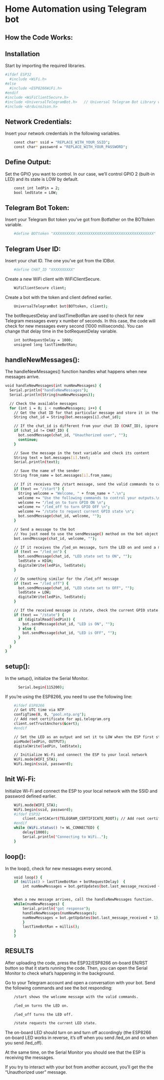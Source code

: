 
# Home Automation using Telegram bot



## How the Code Works:



## Installation

Start by importing the required libraries.

```bash
#ifdef ESP32
  #include <WiFi.h>
#else
  #include <ESP8266WiFi.h>
#endif
#include <WiFiClientSecure.h>
#include <UniversalTelegramBot.h>   // Universal Telegram Bot Library written by Brian Lough: https://github.com/witnessmenow/Universal-Arduino-Telegram-Bot
#include <ArduinoJson.h>

```
    
## Network Credentials:

Insert your network credentials in the following variables.

```bash
    const char* ssid = "REPLACE_WITH_YOUR_SSID";
    const char* password = "REPLACE_WITH_YOUR_PASSWORD"; 
```

## Define Output:
Set the GPIO you want to control. In our case, we’ll control GPIO 2 (built-in LED) and its state is LOW by default.
```bash
    const int ledPin = 2;
    bool ledState = LOW;
```


## Telegram Bot Token:
Insert your Telegram Bot token you’ve got from Botfather on the BOTtoken variable.
```bash
    #define BOTtoken "XXXXXXXXXX:XXXXXXXXXXXXXXXXXXXXXXXXXXXXXXXXXXX"       // your Bot Token (Get from Botfather)
```


## Telegram User ID:
Insert your chat ID. The one you’ve got from the IDBot.
```bash
    #define CHAT_ID "XXXXXXXXXX"
```
Create a new WiFi client with WiFiClientSecure.
```bash
    WiFiClientSecure client;
```
Create a bot with the token and client defined earlier.
```bash
    UniversalTelegramBot bot(BOTtoken, client);
```
The botRequestDelay and lastTimeBotRan are used to check for new Telegram messages every x number of seconds. In this case, the code will check for new messages every second (1000 milliseconds). You can change that delay time in the botRequestDelay variable.
```bash
    int botRequestDelay = 1000;
    unsigned long lastTimeBotRan;
```


## handleNewMessages():
The handleNewMessages() function handles what happens when new messages arrive.
```bash
void handleNewMessages(int numNewMessages) {
  Serial.println("handleNewMessages");
  Serial.println(String(numNewMessages));

  // Check the available messages
  for (int i = 0; i < numNewMessages; i++) {
    // Get the chat ID for that particular message and store it in the chat_id variable
    String chat_id = String(bot.messages[i].chat_id);

    // If the chat_id is different from your chat ID (CHAT_ID), ignore the message and wait for the next message
    if (chat_id != CHAT_ID) {
      bot.sendMessage(chat_id, "Unauthorized user", "");
      continue;
    }

    // Save the message in the text variable and check its content
    String text = bot.messages[i].text;
    Serial.println(text);

    // Save the name of the sender
    String from_name = bot.messages[i].from_name;

    // If it receives the /start message, send the valid commands to control the ESP32/ESP8266
    if (text == "/start") {
      String welcome = "Welcome, " + from_name + ".\n";
      welcome += "Use the following commands to control your outputs.\n\n";
      welcome += "/led_on to turn GPIO ON \n";
      welcome += "/led_off to turn GPIO OFF \n";
      welcome += "/state to request current GPIO state \n";
      bot.sendMessage(chat_id, welcome, "");
    }

    // Send a message to the bot
    // You just need to use the sendMessage() method on the bot object and pass as arguments the recipient’s chat ID, the message, and the parse mode
    bot.sendMessage(chat_id, welcome, "");

    // If it receives the /led_on message, turn the LED on and send a message confirming we’ve received the message
    if (text == "/led_on") {
      bot.sendMessage(chat_id, "LED state set to ON", "");
      ledState = HIGH;
      digitalWrite(ledPin, ledState);
    }

    // Do something similar for the /led_off message
    if (text == "/led_off") {
      bot.sendMessage(chat_id, "LED state set to OFF", "");
      ledState = LOW;
      digitalWrite(ledPin, ledState);
    }

    // If the received message is /state, check the current GPIO state and send a message accordingly
    if (text == "/state") {
      if (digitalRead(ledPin)) {
        bot.sendMessage(chat_id, "LED is ON", "");
      } else {
        bot.sendMessage(chat_id, "LED is OFF", "");
      }
    }
  }
}
```

## setup():

In the setup(), initialize the Serial Monitor.
```bash
      Serial.begin(115200);
```
If you’re using the ESP8266, you need to use the following line:

```bash
    #ifdef ESP8266
    // Get UTC time via NTP
    configTime(0, 0, "pool.ntp.org");      
    // Add root certificate for api.telegram.org
    client.setTrustAnchors(&cert); 
    #endif

    // Set the LED as an output and set it to LOW when the ESP first starts
    pinMode(ledPin, OUTPUT);
    digitalWrite(ledPin, ledState);

    // Initialize Wi-Fi and connect the ESP to your local network
    WiFi.mode(WIFI_STA);
    WiFi.begin(ssid, password);
```


##  Init Wi-Fi:
Initialize Wi-Fi and connect the ESP to your local network with the SSID and password defined earlier.
```bash
    WiFi.mode(WIFI_STA);
    WiFi.begin(ssid, password);
    #ifdef ESP32
        client.setCACert(TELEGRAM_CERTIFICATE_ROOT); // Add root certificate for api.telegram.org
    #endif
    while (WiFi.status() != WL_CONNECTED) {
        delay(1000);
        Serial.println("Connecting to WiFi..");
    }

```


## loop():

In the loop(), check for new messages every second.
```bash
    void loop() {
    if (millis() > lastTimeBotRan + botRequestDelay)  {
        int numNewMessages = bot.getUpdates(bot.last_message_received + 1);


    When a new message arrives, call the handleNewMessages function.
    while(numNewMessages) {
        Serial.println("got response");
        handleNewMessages(numNewMessages);
        numNewMessages = bot.getUpdates(bot.last_message_received + 1);
        }
        lastTimeBotRan = millis();
    }
    }
```
## RESULTS
After uploading the code, press the ESP32/ESP8266 on-board EN/RST button so that it starts running the code. Then, you can open the Serial Monitor to check what’s happening in the background.

Go to your Telegram account and open a conversation with your bot. Send the following commands and see the bot responding:
```bash
    /start shows the welcome message with the valid commands.

    /led_on turns the LED on.

    /led_off turns the LED off.

    /state requests the current LED state.
```

The on-board LED should turn on and turn off accordingly (the ESP8266 on-board LED works in reverse, it’s off when you send /led_on and on when you send /led_off).


At the same time, on the Serial Monitor you should see that the ESP is receiving the messages.



If you try to interact with your bot from another account, you’ll get the the “Unauthorized user” message.
